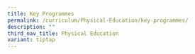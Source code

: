 ```yaml
---
title: Key Programmes
permalink: /curriculum/Physical-Education/key-programmes/
description: ""
third_nav_title: Physical Education
variant: tiptap
---
```

<p></p>
<p></p>